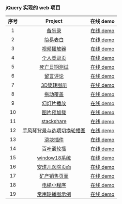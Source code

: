 ### jQuery 实现的 web 项目


| 序号 |                                            Project                                            |                                在线 demo                                 |
| :--: | :-------------------------------------------------------------------------------------------: | :----------------------------------------------------------------------: |
|  1   | [备忘录](https://github.com/eveningwater/my-web-projects/tree/master/jQuery/1/) | [在线 demo](https://www.eveningwater.com/my-web-projects/jQuery/1/) |
|  2   | [简易表白](https://github.com/eveningwater/my-web-projects/tree/master/jQuery/2/) | [在线 demo](https://www.eveningwater.com/my-web-projects/jQuery/2/) |
|  3   | [视频播放器](https://github.com/eveningwater/my-web-projects/tree/master/jQuery/3/) | [在线 demo](https://www.eveningwater.com/my-web-projects/jQuery/3/) |
|  4   | [个人登录页](https://github.com/eveningwater/my-web-projects/tree/master/jQuery/4/) | [在线 demo](https://www.eveningwater.com/my-web-projects/jQuery/4/) |
|  5   | [死亡日期测试](https://github.com/eveningwater/my-web-projects/tree/master/jQuery/5/) | [在线 demo](https://www.eveningwater.com/my-web-projects/jQuery/5/) |
|  6   | [留言评论](https://github.com/eveningwater/my-web-projects/tree/master/jQuery/6/) | [在线 demo](https://www.eveningwater.com/my-web-projects/jQuery/6/) |
|  7   | [3D旋转图册](https://github.com/eveningwater/my-web-projects/tree/master/jQuery/7/) | [在线 demo](https://www.eveningwater.com/my-web-projects/jQuery/7/) |
|  8   | [拖动覆盖](https://github.com/eveningwater/my-web-projects/tree/master/jQuery/8/) | [在线 demo](https://www.eveningwater.com/my-web-projects/jQuery/8/) |
|  9   | [幻灯片播放](https://github.com/eveningwater/my-web-projects/tree/master/jQuery/9/) | [在线 demo](https://www.eveningwater.com/my-web-projects/jQuery/9/) |
|  10   | [图片预加载](https://github.com/eveningwater/my-web-projects/tree/master/jQuery/10/) | [在线 demo](https://www.eveningwater.com/my-web-projects/jQuery/10/) |
|  11   | [stackshare](https://github.com/eveningwater/my-web-projects/tree/master/jQuery/11/) | [在线 demo](https://www.eveningwater.com/my-web-projects/jQuery/11/) |
|  12   | [手风琴背景与选项切换轮播图](https://github.com/eveningwater/my-web-projects/tree/master/jQuery/12/) | [在线 demo](https://www.eveningwater.com/my-web-projects/jQuery/12/) |
|  13   | [滑块插件](https://github.com/eveningwater/my-web-projects/tree/master/jQuery/13/) | [在线 demo](https://www.eveningwater.com/my-web-projects/jQuery/13/) |
|  14   | [百叶窗轮播](https://github.com/eveningwater/my-web-projects/tree/master/jQuery/14/) | [在线 demo](https://www.eveningwater.com/my-web-projects/jQuery/14/) |
|  15   | [window18系统](https://github.com/eveningwater/my-web-projects/tree/master/jQuery/15/) | [在线 demo](https://www.eveningwater.com/my-web-projects/jQuery/15/) |
|  16   | [安琪儿医院页面](https://github.com/eveningwater/my-web-projects/tree/master/jQuery/16/) | [在线 demo](https://www.eveningwater.com/my-web-projects/jQuery/16/) |
|  17   | [矿产销售页面](https://github.com/eveningwater/my-web-projects/tree/master/jQuery/17/) | [在线 demo](https://www.eveningwater.com/my-web-projects/jQuery/17/) |
|  18   | [电梯小程序](https://github.com/eveningwater/my-web-projects/tree/master/jQuery/18/) | [在线 demo](https://www.eveningwater.com/my-web-projects/jQuery/18/) |
|  19   | [常用轮播图示例](https://github.com/eveningwater/my-web-projects/tree/master/jQuery/19/) | [在线 demo](https://www.eveningwater.com/my-web-projects/jQuery/19/) |